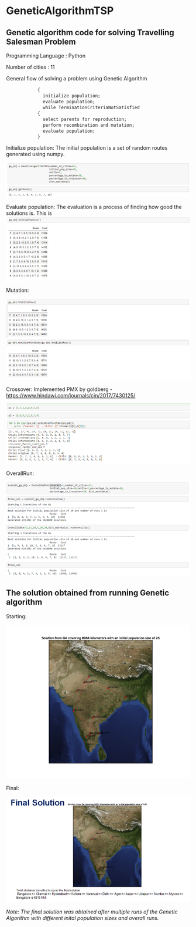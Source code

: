 # GeneticAlgorithmTSP
## Genetic algorithm code for solving Travelling Salesman Problem

Programming Language : Python

Number of cities : 11

General flow of solving a problem using Genetic Algorithm

                {
                  initialize population;
                  evaluate population;
                  while TerminationCriteriaNotSatisfied
                {
                  select parents for reproduction;
                  perform recombination and mutation;
                  evaluate population;
                }

Initialize population:
The initial population is a set of random routes generated using numpy.

<img src = "img/route_generation.PNG">

Evaluate population:
The evaluation is a process of finding how good the solutions is. This is <img src = "img/initial_population_cost.PNG">

Mutation:

<img src = "img/mutation.PNG" >

Crossover:
Implemented PMX by goldberg - https://www.hindawi.com/journals/cin/2017/7430125/

<img src = "img/pmxcrossover_exp.jpg" >

OverallRun:

<img src = "img/overall_run.PNG" >

## The solution obtained from running Genetic algorithm

Starting:

<img src = "img/start.png" >

Final:

<img src = "img/final.PNG" >

_Note: The final solution was obtained after multiple runs of the Genetic Algorithm with different inital population sizes and overall runs._
